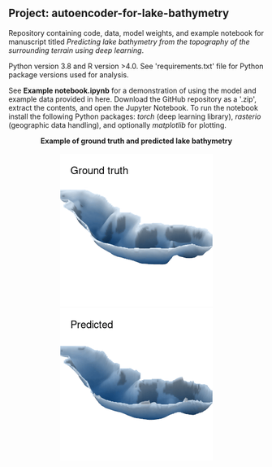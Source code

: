 ## Project: autoencoder-for-lake-bathymetry

Repository containing code, data, model weights, and example notebook for manuscript titled *Predicting lake bathymetry from the topography of the surrounding terrain using deep learning*.

Python version 3.8 and R version >4.0.
See 'requirements.txt' file for Python package versions used for analysis.

See **Example notebook.ipynb** for a demonstration of using the model and example data provided in here. Download the GitHub repository as a '.zip', extract the contents, and open the Jupyter Notebook. To run the notebook install the following Python packages: *torch* (deep learning library), *rasterio* (geographic data handling), and optionally *matplotlib* for plotting.

<p align="center">
  <b>Example of ground truth and predicted lake bathymetry</b><br>
  <br>
  <img src="https://github.com/KennethTM/autoencoder-for-lake-bathymetry/blob/main/gifs/6_obs_small.gif">
  <br>
  <img src="https://github.com/KennethTM/autoencoder-for-lake-bathymetry/blob/main/gifs/6_pred_small.gif">
</p>
